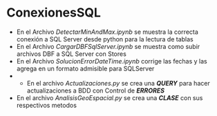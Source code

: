 # ConexionesSQL

- En el Archivo *_DetectarMinAndMax.ipynb_* se muestra la correcta conexión a SQL Server desde python para la lectura de tablas
- En el Archivo *_CargarDBFSqlServer.ipynb_* se muestra como subir archivos DBF a SQL Server con Stores
- En el Archivo *_SolucionErrorDateTime.ipynb_* corrige las fechas y las agrega en un formato admisible para SQLServer
- - En el archivo *_Actualizaciones.py_* se crea una *__QUERY__* para hacer actualizaciones a BDD con Control de *__ERRORES__*
- En el archivo *_AnalisisGeoEspacial.py_* se crea una *__CLASE__* con sus respectivos metodos

